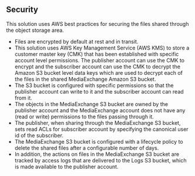 ## Security

This solution uses AWS best practices for securing the files shared through the object storage area.

* Files are encrypted by default at rest and in transit.
* This solution uses AWS Key Management Service (AWS KMS) to store a customer master key (CMK) that has been established with specific account level permissions. The publisher account can use the CMK to encrypt and the subscriber account can use the CMK to decrypt the Amazon S3 bucket level data keys which are used to decrypt each of the files in the shared MediaExchange Amazon S3 bucket.
* The S3 bucket is configured with specific permissions so that the publisher account can write to it and the subscriber account can read from it.
* The objects in the MediaExchange S3 bucket are owned by the publisher account and the MediaExchange account does not have any (read or write) permissions to the files passing through it.
* The publisher, when sharing through the MediaExchange  S3 bucket, sets read ACLs for subscriber account by specifying the canonical user id of the subscriber.
* The MediaExchange S3 bucket is configured with a lifecycle policy to delete the shared files after a configurable number of days.
* In addition, the actions on files in the MediaExchange S3 bucket are tracked by access logs that are delivered to the Logs S3 bucket, which is made available to the publisher account.
